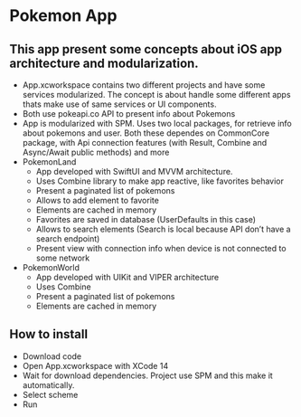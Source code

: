 # Pokemon App

## This app present some concepts about iOS app architecture and modularization.

- App.xcworkspace contains two different projects and have some services modularized. The concept is about handle some different apps thats make use of same services or UI components.
- Both use pokeapi.co API to present info about Pokemons
- App is modularized with SPM. Uses two local packages, for retrieve info about pokemons and user. Both these dependes on CommonCore package, with Api connection features (with Result, Combine and Async/Await public methods) and more
- PokemonLand
    - App developed with SwiftUI and MVVM architecture.
    - Uses Combine library to make app reactive, like favorites behavior
    - Present a paginated list of pokemons
    - Allows to add element to favorite
    - Elements are cached in memory
    - Favorites are saved in database (UserDefaults in this case)
    - Allows to search elements (Search is local because API don’t have a search endpoint)
    - Present view with connection info when device is not connected to some network 
- PokemonWorld
    - App developed with UIKit and VIPER architecture
    - Uses Combine 
    - Present a paginated list of pokemons
    - Elements are cached in memory


## How to install

- Download code
- Open App.xcworkspace with XCode 14
- Wait for download dependencies. Project use SPM and this make it automatically.
- Select scheme
- Run